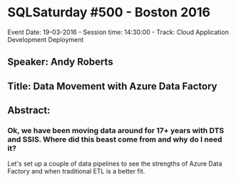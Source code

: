# SQLSaturday #500 - Boston 2016
Event Date: 19-03-2016 - Session time: 14:30:00 - Track: Cloud Application Development  Deployment
## Speaker: Andy Roberts
## Title: Data Movement with Azure Data Factory
## Abstract:
### Ok, we have been moving data around for 17+ years with DTS and SSIS. Where did this beast come from and why do I need it? 

Let's set up a couple of data pipelines to see the strengths of Azure Data Factory and when traditional ETL is a better fit.
